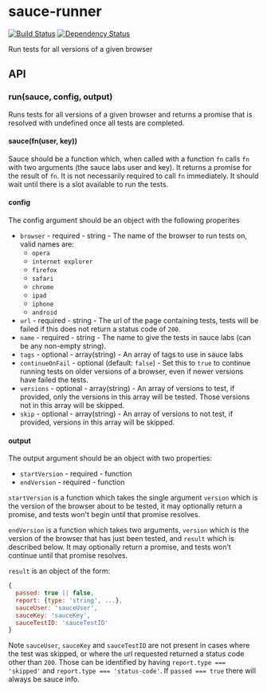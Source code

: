 # sauce-runner
[![Build Status](https://travis-ci.org/jepso-ci/sauce-runner.png?branch=master)](https://travis-ci.org/jepso-ci/sauce-runner)
[![Dependency Status](https://david-dm.org/jepso-ci/sauce-runner.png)](https://gemnasium.com/jepso-ci/sauce-runner)

Run tests for all versions of a given browser

## API

### run(sauce, config, output)

  Runs tests for all versions of a given browser and returns a promise that is resolved with undefined once all tests are completed.


#### sauce(fn(user, key))

  Sauce should be a function which, when called with a function `fn` calls `fn` with two arguments (the sauce labs user and key).  It returns a promise for the result of `fn`.  It is not necessarily required to call `fn` immediately.  It should wait until there is a slot available to run the tests.

#### config

The config argument should be an object with the following properites

 - `browser` - required - string - The name of the browser to run tests on, valid names are:
   - `opera`
   - `internet explorer`
   - `firefox`
   - `safari`
   - `chrome`
   - `ipad`
   - `iphone`
   - `android`
 - `url` - required - string - The url of the page containing tests, tests will be failed if this does not return a status code of `200`.
 - `name` - required - string - The name to give the tests in sauce labs (can be any non-empty string).
 - `tags` - optional - array(string) - An array of tags to use in sauce labs
 - `continueOnFail` - optional (default: `false`) - Set this to `true` to continue running tests on older versions of a browser, even if newer versions have failed the tests.
 - `versions` - optional - array(string) - An array of versions to test, if provided, only the versions in this array will be tested.  Those versions not in this array will be skipped.
 - `skip` - optional - array(string) - An array of versions to not test, if provided, versions in this array will be skipped.

#### output

The output argument should be an object with two properties:

 - `startVersion` - required - function
 - `endVersion` - required - function

`startVersion` is a function which takes the single argument `version` which is the version of the browser about to be tested, it may optionally return a promise, and tests won't begin until that promise resolves.

`endVersion` is a function which takes two arguments, `version` which is the version of the browser that has just been tested, and `result` which is described below.  It may optionally return a promise, and tests won't continue until that promise resolves.

`result` is an object of the form:

```javascript
{
  passed: true || false,
  report: {type: 'string', ...},
  sauceUser: 'sauceUser',
  sauceKey: 'sauceKey',
  sauceTestID: 'sauceTestID'
}
```

Note `sauceUser`, `sauceKey` and `sauceTestID` are not present in cases where the test was skipped, or where the url requested returned a status code other than `200`.  Those can be identified by having `report.type === 'skipped'` and `report.type === 'status-code'`.  If `passed === true` there will always be sauce info.

